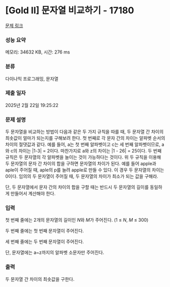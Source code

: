 # [Gold II] 문자열 비교하기 - 17180 

[문제 링크](https://www.acmicpc.net/problem/17180) 

### 성능 요약

메모리: 34632 KB, 시간: 276 ms

### 분류

다이나믹 프로그래밍, 문자열

### 제출 일자

2025년 2월 22일 19:25:22

### 문제 설명

<p>두 문자열을 비교하는 방법이 다음과 같은 두 가지 규칙을 따를 때, 두 문자열 간 차이의 최솟값이 얼마가 되는지를 구해보려 한다. 첫 번째로 각 문자 간의 차이는 알파벳 순서의 차이의 절댓값과 같다. 예를 들어, a는 첫 번째 알파벳이고 c는 세 번째 알파벳이므로, a와 c의 차이는 |1-3| = 2이다. 마찬가지로 a와 z의 차이는 |1 - 26| = 25이다. 두 번째 규칙은 두 문자열의 각 알파벳을 늘이는 것이 가능하다는 것이다. 위 두 규칙을 이용해 두 문자열의 문자 간 차이의 합을 구하면 문자열의 차이가 된다. 예를 들어 apple과 aple이 주어질 때, aple의 p를 늘려 apple로 만들 수 있다. 이 경우 두 문자열의 차이는 0이다. 임의의 두 문자열이 주어질 때, 두 문자열의 차이가 최소가 되는 값을 구해라.</p>

<p>단, 두 문자열에서 문자 간의 차이의 합을 구할 때는 반드시 두 문자열의 길이를 동일하게 만들어서 계산해야 한다.</p>

### 입력 

 <p>첫 번째 줄에는 2개의 문자열의 길이인 <em>N</em>와 <em>M</em>가 주어진다. (1 ≤ <i>N</i>, <i>M</i> ≤ 300)</p>

<p>두 번째 줄에는 첫 번째 문자열이 주어진다.</p>

<p>세 번째 줄에는 두 번째 문자열이 주어진다.</p>

<p>단, 문자열에는 a~z까지의 알파벳 소문자만 주어진다.</p>

### 출력 

 <p>두 문자열 간 차이의 최솟값을 구한다.</p>

